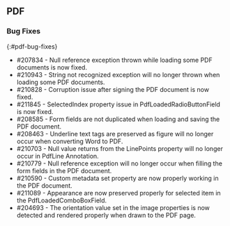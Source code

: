 ## PDF

### Bug Fixes
{:#pdf-bug-fixes} 

*	\#207834 - Null reference exception thrown while loading some PDF documents is now fixed.
*	\#210943 - String not recognized exception will no longer thrown when loading some PDF documents.
*	\#210828 - Corruption issue after signing the PDF document is now fixed.
*	\#211845 - SelectedIndex property issue in PdfLoadedRadioButtonField is now fixed.
*	\#208585 - Form fields are not duplicated when loading and saving the PDF document.
*	\#208463 - Underline text tags are preserved as figure will no longer occur when converting Word to PDF.
*	\#210703 - Null value returns from the LinePoints property will no longer occur in PdfLine Annotation.
*	\#210779 - Null reference exception will no longer occur when filling the form fields in the PDF document.
*	\#210590 - Custom metadata set property are now properly working in the PDF document.
*	\#211089 - Appearance are now preserved properly for selected item in the PdfLoadedComboBoxField.
*   \#204693 - The orientation value set in the image properties is now detected and rendered properly when drawn to the PDF page.





